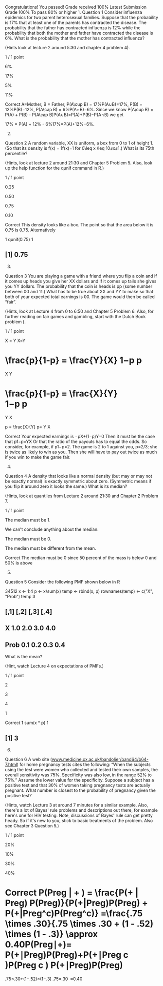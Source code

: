 Congratulations! You passed!
Grade received 100%
Latest Submission Grade 100%
To pass 80% or higher
1.
Question 1
Consider influenza epidemics for two parent heterosexual families. Suppose that the probability is 17% that at least one of the parents has contracted the disease. The probability that the father has contracted influenza is 12% while the probability that both the mother and father have contracted the disease is 6%. What is the probability that the mother has contracted influenza?

(Hints look at lecture 2 around 5:30 and chapter 4 problem 4). 

1 / 1 point

6%


17%


5%


11%

Correct
A=Mother, B = Father, P(A\cup B) = 17\%P(A∪B)=17%, P(B) = 12\%P(B)=12%, P(A\cap B) = 6\%P(A∩B)=6%. Since we know P(A\cup B) = P(A) + P(B) - P(A\cap B)P(A∪B)=P(A)+P(B)−P(A∩B) we get

17\% = P(A) + 12\% - 6\%17%=P(A)+12%−6%.

2.
Question 2
A random variable, XX is uniform, a box from 0 to 1 of height 1. (So that its density is f(x) = 1f(x)=1 for 0\leq x \leq 10≤x≤1.) What is its 75th percentile? 

(Hints, look at lecture 2 around 21:30 and Chapter 5 Problem 5. Also, look up the help function for the qunif command in R.)

1 / 1 point

0.25


0.50


0.75


0.10

Correct
This density looks like a box. The point so that the area below it is 0.75 is 0.75. Alternatively

1
qunif(0.75)
1
## [1] 0.75
3.
Question 3
You are playing a game with a friend where you flip a coin and if it comes up heads you give her  XX dollars and if it comes up tails she gives you YY dollars. The probability that the coin is heads is pp (some number between 00 and 11.)  What has to be true about XX and YY to make so that both of your expected total earnings is 00. The game would then be called “fair”. 

(Hints, look at Lecture 4 from 0 to 6:50 and Chapter 5 Problem 6. Also, for further reading on fair games and gambling, start with the Dutch Book problem ). 

1 / 1 point

 X = Y X=Y


\frac{p}{1-p} = \frac{Y}{X} 
1−p
p
​
 = 
X
Y
​
 


 \frac{p}{1-p} = \frac{X}{Y}  
1−p
p
​
 = 
Y
X
​
 


 p = \frac{X}{Y} p= 
Y
X
​
 

Correct
Your expected earnings is −pX+(1−p)Y=0 Then it must be the case that p1−p=YX Or that the ratio of the payouts has to equal the odds. So consider, for example, if p1−p=2. The game is 2 to 1 against you, p=2/3; she is twice as likely to win as you. Then she will have to pay out twice as much if you win to make the game fair.

4.
Question 4
A density that looks like a normal density (but may or may not be exactly normal) is exactly symmetric about zero. (Symmetric means if you flip it around zero it looks the same.) What is its median? 

(Hints, look at quantiles from Lecture 2 around 21:30 and Chapter 2 Problem 7.

1 / 1 point

The median must be 1.


We can't conclude anything about the median.


The median must be 0.


The median must be different from the mean.

Correct
The median must be 0 since 50 percent of the mass is below 0 and 50% is above

5.
Question 5
Consider the following PMF shown below in R

34512
x <- 1:4
p <- x/sum(x)
temp <- rbind(x, p)
rownames(temp) <- c("X", "Prob")
temp
3
## [,1] [,2] [,3] [,4]
## X 1.0 2.0 3.0 4.0
## Prob 0.1 0.2 0.3 0.4
What is the mean? 

(Hint, watch Lecture 4 on expectations of PMFs.)

1 / 1 point

2


3


4


1

Correct
1
sum(x * p)
1
## [1] 3
6.
Question 6
A web site (www.medicine.ox.ac.uk/bandolier/band64/b64-7.html) for home pregnancy tests cites the following: “When the subjects using the test were women who collected and tested their own samples, the overall sensitivity was 75%. Specificity was also low, in the range 52% to 75%.” Assume the lower value for the specificity. Suppose a subject has a positive test and that 30% of women taking pregnancy tests are actually pregnant. What number is closest to the probability of pregnancy given the positive test?

(Hints, watch Lecture 3 at around 7 minutes for a similar example. Also, there's a lot of Bayes' rule problems and descriptions out there, for example here's one for HIV testing. Note, discussions of Bayes' rule can get pretty heady. So if it's new to you, stick to basic treatments of the problem. Also see Chapter 3 Question 5.)

1 / 1 point

20%


10%


30%


40%

Correct
P(Preg | + ) = \frac{P(+ | Preg) P(Preg)}{P(+|Preg)P(Preg) + P(+|Preg^c)P(Preg^c)} =\frac{.75 \times .30}{.75 \times .30 + (1 - .52) \times (1 - .3)} \approx 0.40P(Preg∣+)= 
P(+∣Preg)P(Preg)+P(+∣Preg 
c
 )P(Preg 
c
 )
P(+∣Preg)P(Preg)
​
 = 
.75×.30+(1−.52)×(1−.3)
.75×.30
​
 ≈0.40
